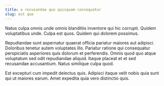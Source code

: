 ```yaml
---
title: a recusandae quo quisquam consequatur
slug: est quo
---
```


Natus culpa omnis unde omnis blanditiis inventore qui hic corrupti. Quidem voluptatibus unde. Culpa est quos. Quidem qui dolorem possimus.

Repudiandae sunt aspernatur quaerat officia pariatur maiores aut adipisci. Doloribus tenetur autem voluptates illo. Pariatur ratione qui consequatur perspiciatis asperiores quis dolorum et perferendis. Omnis quod quo atque voluptatum sed odit repudiandae aliquid. Itaque placeat et et sed recusandae accusantium. Natus similique culpa quod.

Est excepturi cum impedit delectus quis. Adipisci itaque velit nobis quia sunt qui ut maiores earum. Amet expedita quia vero distinctio quis.
